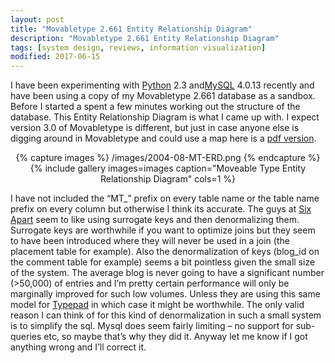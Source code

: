 ```yaml
---
layout: post
title: "Movabletype 2.661 Entity Relationship Diagram"
description: "Movabletype 2.661 Entity Relationship Diagram"
tags: [system design, reviews, information visualization]
modified: 2017-06-15
---
```

I have been experimenting with [Python](https://www.python.org/) 2.3 and[MySQL](https://www.mysql.com/) 4.0.13 recently and have been using a copy of my Movabletype 2.661 database as a sandbox. Before I started a spent a few minutes working out the structure of the database. This Entity Relationship Diagram is what I came up with. I expect version 3.0 of Movabletype is different, but just in case anyone else is digging around in Movabletype and could use a map here is a [pdf version](/content/2004/2004-08-MT-ERD.pdf).

<div align="center">
{% capture images %}
    /images/2004-08-MT-ERD.png
{% endcapture %}
{% include gallery images=images caption="Moveable Type Entity Relationship Diagram" cols=1 %}
</div>

I have not included the “MT_” prefix on every table name or the table name prefix on every column but otherwise I think its accurate. The guys at [Six Apart](https://movabletype.com/) seem to like using surrogate keys and then denormalizing them. Surrogate keys are worthwhile if you want to optimize joins but they seem to have been introduced where they will never be used in a join (the placement table for example). Also the denormalization of keys (blog_id on the comment table for example) seems a bit pointless given the small size of the system. The average blog is never going to have a significant number (>50,000) of entries and I’m pretty certain performance will only be marginally improved for such low volumes. Unless they are using this same model for [Typepad](http://www.typepad.com/) in which case it might be worthwhile. The only valid reason I can think of for this kind of denormalization in such a small system is to simplify the sql. Mysql does seem fairly limiting – no support for sub-queries etc, so maybe that’s why they did it. Anyway let me know if I got anything wrong and I’ll correct it.



